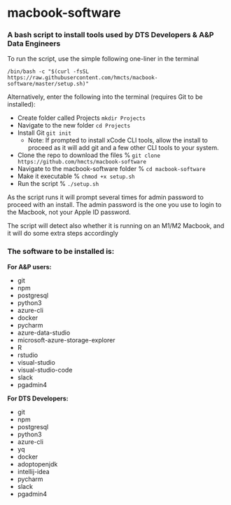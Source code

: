 # macbook-software
 
### A bash script to install tools used by DTS Developers & A&P Data Engineers
 
To run the script, use the simple following one-liner in the terminal

`/bin/bash -c "$(curl -fsSL https://raw.githubusercontent.com/hmcts/macbook-software/master/setup.sh)"`
 
Alternatively, enter the following into the terminal (requires Git to be installed):
 
- Create folder called Projects `mkdir Projects`
- Navigate to the new folder `cd Projects`
- Install Git `git init`
  - Note: If prompted to install xCode CLI tools, allow the install to proceed as it will add git and a few other CLI tools to your system.
- Clone the repo to download the files % `git clone https://github.com/hmcts/macbook-software`
- Navigate to the macbook-software folder % `cd macbook-software`
- Make it executable % `chmod +x setup.sh`
- Run the script % `./setup.sh`
 
As the script runs it will prompt several times for admin password to proceed with an install. The admin password is the one you use to login to the Macbook, not your Apple ID password.

The script will detect also whether it is running on an M1/M2 Macbook, and it will do some extra steps accordingly
 
### The software to be installed is:
 
**For A&P users:**
 
- git
- npm
- postgresql
- python3
- azure-cli
- docker
- pycharm
- azure-data-studio
- microsoft-azure-storage-explorer
- R
- rstudio
- visual-studio
- visual-studio-code
- slack
- pgadmin4
 
**For DTS Developers:**
 
- git
- npm
- postgresql
- python3
- azure-cli
- yq
- docker
- adoptopenjdk
- intellij-idea
- pycharm
- slack
- pgadmin4
